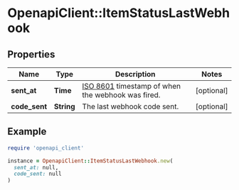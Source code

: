 # OpenapiClient::ItemStatusLastWebhook

## Properties

| Name | Type | Description | Notes |
| ---- | ---- | ----------- | ----- |
| **sent_at** | **Time** | [ISO 8601](https://wikipedia.org/wiki/ISO_8601) timestamp of when the webhook was fired.  | [optional] |
| **code_sent** | **String** | The last webhook code sent. | [optional] |

## Example

```ruby
require 'openapi_client'

instance = OpenapiClient::ItemStatusLastWebhook.new(
  sent_at: null,
  code_sent: null
)
```

